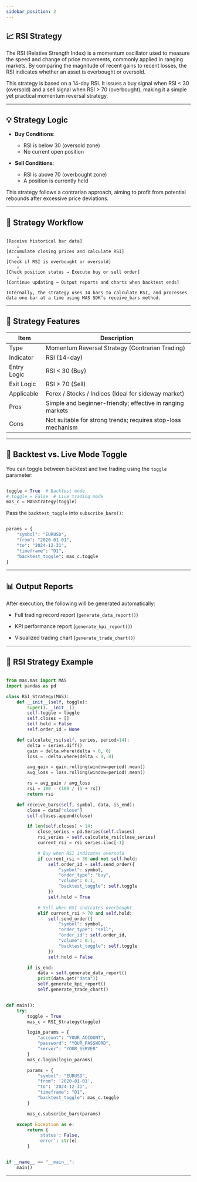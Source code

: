 ```yaml
---
sidebar_position: 2
---
```


## 📈 RSI Strategy

The RSI (Relative Strength Index) is a momentum oscillator used to measure the speed and change of price movements, commonly applied in ranging markets. By comparing the magnitude of recent gains to recent losses, the RSI indicates whether an asset is overbought or oversold.

This strategy is based on a 14-day RSI. It issues a buy signal when RSI < 30 (oversold) and a sell signal when RSI > 70 (overbought), making it a simple yet practical momentum reversal strategy.

---

## 💡 Strategy Logic

- **Buy Conditions**:
  - RSI is below 30 (oversold zone)
  - No current open position

- **Sell Conditions**:
  - RSI is above 70 (overbought zone)
  - A position is currently held

This strategy follows a contrarian approach, aiming to profit from potential rebounds after excessive price deviations.

---

## 🔁 Strategy Workflow

```text

[Receive historical bar data]
    ↓
[Accumulate closing prices and calculate RSI]
    ↓
[Check if RSI is overbought or oversold]
    ↓
[Check position status → Execute buy or sell order]
    ↓
[Continue updating → Output reports and charts when backtest ends]

Internally, the strategy uses 14 bars to calculate RSI, and processes data one bar at a time using MAS SDK’s receive_bars method.

```

---

## 🧩 Strategy Features

| Item        | Description                                                  |
| ----------- | ------------------------------------------------------------ |
| Type        | Momentum Reversal Strategy (Contrarian Trading)              |
| Indicator   | RSI (14-day)                                                 |
| Entry Logic | RSI < 30 (Buy)                                               |
| Exit Logic  | RSI > 70 (Sell)                                              |
| Applicable  | Forex / Stocks / Indices (Ideal for sideway market)          |
| Pros        | Simple and beginner-friendly; effective in ranging markets   |
| Cons        | Not suitable for strong trends; requires stop-loss mechanism |

---

## 🚀 Backtest vs. Live Mode Toggle

You can toggle between backtest and live trading using the `toggle` parameter:

```python

toggle = True  # Backtest mode
# toggle = False  # Live trading mode
mas_c = MASStrategy(toggle)

```

Pass the `backtest_toggle` into `subscribe_bars()`:

```python

params = {
    "symbol": "EURUSD",
    "from": "2020-01-01",
    "to": "2024-12-31",
    "timeframe": "D1",
    "backtest_toggle": mas_c.toggle
}

```

---

## 📊 Output Reports

After execution, the following will be generated automatically:

- Full trading record report (`generate_data_report()`)

- KPI performance report (`generate_kpi_report()`)

- Visualized trading chart (`generate_trade_chart()`)

---

## 📘 RSI Strategy Example

```python

from mas.mas import MAS
import pandas as pd

class RSI_Strategy(MAS):
    def __init__(self, toggle):
        super().__init__()
        self.toggle = toggle
        self.closes = []
        self.hold = False
        self.order_id = None

    def calculate_rsi(self, series, period=14):
        delta = series.diff()
        gain = delta.where(delta > 0, 0)
        loss = -delta.where(delta < 0, 0)

        avg_gain = gain.rolling(window=period).mean()
        avg_loss = loss.rolling(window=period).mean()

        rs = avg_gain / avg_loss
        rsi = 100 - (100 / (1 + rs))
        return rsi

    def receive_bars(self, symbol, data, is_end):
        close = data["close"]
        self.closes.append(close)

        if len(self.closes) > 14:
            close_series = pd.Series(self.closes)
            rsi_series = self.calculate_rsi(close_series)
            current_rsi = rsi_series.iloc[-1]

            # Buy when RSI indicates oversold
            if current_rsi < 30 and not self.hold:
                self.order_id = self.send_order({
                    "symbol": symbol,
                    "order_type": "buy",
                    "volume": 0.1,
                    "backtest_toggle": self.toggle
                })
                self.hold = True

            # Sell when RSI indicates overbought
            elif current_rsi > 70 and self.hold:
                self.send_order({
                    "symbol": symbol,
                    "order_type": "sell",
                    "order_id": self.order_id,
                    "volume": 0.1,
                    "backtest_toggle": self.toggle
                })
                self.hold = False

        if is_end:
            data = self.generate_data_report()
            print(data.get("data"))
            self.generate_kpi_report()
            self.generate_trade_chart()


def main():
    try:
        toggle = True
        mas_c = RSI_Strategy(toggle)

        login_params = {
            "account": "YOUR_ACCOUNT",
            "password": "YOUR_PASSWORD",
            "server": "YOUR_SERVER"
        }
        mas_c.login(login_params)

        params = {
            "symbol": "EURUSD",
            "from": '2020-01-01',
            "to": '2024-12-31',
            "timeframe": "D1",
            "backtest_toggle": mas_c.toggle
        }

        mas_c.subscribe_bars(params)

    except Exception as e:
        return {
            'status': False,
            'error': str(e)
        }


if __name__ == "__main__":
    main()

```

---